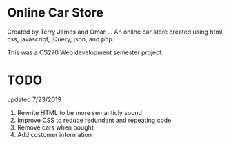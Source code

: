 # Online Car Store

Created by Terry James and Omar ...
An online car store created using html, css, javascript, jQuery, json, and php.

This was a CS270 Web development semester project.

# TODO
updated 7/23/2019
1. Rewrite HTML to be more semanticly sound
2. Improve CSS to reduce redundant and repeating code
3. Remove cars when bought
4. Add customer information
